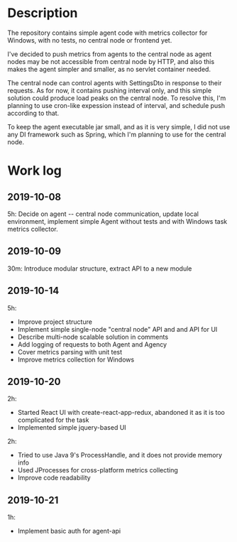 # Description

The repository contains simple agent code with metrics collector for Windows, with no tests, no central node or frontend yet.

I've decided to push metrics from agents to the central node as agent nodes may be not accessible from central node by HTTP, and also this makes the agent simpler and smaller, as no servlet container needed.

The central node can control agents with SettingsDto in response to their requests. As for now, it contains pushing interval only, and this simple solution could produce load peaks on the central node. To resolve this, I'm planning to use cron-like expession instead of interval, and schedule push according to that.

To keep the agent executable jar small, and as it is very simple, I did not use any DI framework such as Spring, which I'm planning to use for the central node.

# Work log
## 2019-10-08
5h: Decide on agent -- central node communication, update local environment, implement simple Agent without tests and with Windows task metrics collector.

## 2019-10-09
30m: Introduce modular structure, extract API to a new module

## 2019-10-14
5h:
 * Improve project structure
 * Implement simple single-node "central node" API and and API for UI 
 * Describe multi-node scalable solution in comments
 * Add logging of requests to both Agent and Agency 
 * Cover metrics parsing with unit test
 * Improve metrics collection for Windows

## 2019-10-20
2h:
 * Started React UI with create-react-app-redux, abandoned it as it is too complicated for the task 
 * Implemented simple jquery-based UI
 
2h:
 * Tried to use Java 9's ProcessHandle, and it does not provide memory info
 * Used JProcesses for cross-platform metrics collecting
 * Improve code readability
 
 ## 2019-10-21
 
1h:
 * Implement basic auth for agent-api
 